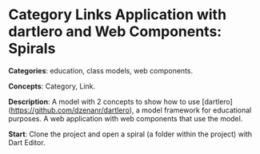 
# Category Links Application with dartlero and Web Components: Spirals

**Categories**: education, class models, web components.

**Concepts**: Category, Link.

**Description**:
A model with 2 concepts to show how to use 
[dartlero] (https://github.com/dzenanr/dartlero), 
a model framework for educational purposes.
A web application with web components that use the model.

**Start**:
Clone the project and open a spiral (a folder within the project) with Dart Editor. 
 






